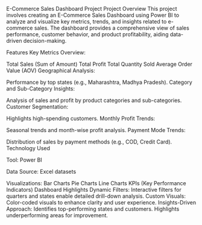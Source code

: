 E-Commerce Sales Dashboard Project
Project Overview
This project involves creating an E-Commerce Sales Dashboard using Power BI to analyze and visualize key metrics, trends, and insights related to e-commerce sales. The dashboard provides a comprehensive view of sales performance, customer behavior, and product profitability, aiding data-driven decision-making.

Features
Key Metrics Overview:

Total Sales (Sum of Amount)
Total Profit
Total Quantity Sold
Average Order Value (AOV)
Geographical Analysis:



Performance by top states (e.g., Maharashtra, Madhya Pradesh).
Category and Sub-Category Insights:



Analysis of sales and profit by product categories and sub-categories.
Customer Segmentation:



Highlights high-spending customers.
Monthly Profit Trends:



Seasonal trends and month-wise profit analysis.
Payment Mode Trends:



Distribution of sales by payment methods (e.g., COD, Credit Card).
Technology Used


Tool: Power BI


Data Source: Excel datasets


Visualizations:
Bar Charts
Pie Charts
Line Charts
KPIs (Key Performance Indicators)
Dashboard Highlights
Dynamic Filters: Interactive filters for quarters and states enable detailed drill-down analysis.
Custom Visuals: Color-coded visuals to enhance clarity and user experience.
Insights-Driven Approach:
Identifies top-performing states and customers.
Highlights underperforming areas for improvement.
